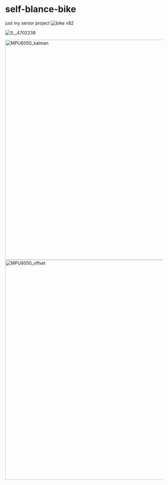 # self-blance-bike
just my senior project
![bike v82](https://github.com/yuan-0816/self-blance-bike/assets/83689217/c8a8d597-e56f-4879-b99f-32ea99359a05)

![S__4702238](https://github.com/yuan-0816/self-blance-bike/assets/83689217/64757a98-c733-427e-a535-be6886ceee7e)

<img width="704" alt="MPU6050_kalman" src="https://github.com/yuan-0816/self-blance-bike/assets/83689217/19106188-7119-482c-aebf-be71540ddf71">

<img width="704" alt="MPU6050_offset" src="https://github.com/yuan-0816/self-blance-bike/assets/83689217/1066e465-f6b8-49ee-9edb-a9a8b87e8570">

